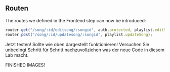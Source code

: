 ## Routen

The routes we defined in the Frontend step can now be introduced: 

~~~js
router.get("/song/:id/editsong/:songid", auth.protected, playlist.editSong); 
router.post("/song/:id/updatesong/:songid", playlist.updateSong); 
~~~

Jetzt testen! Sollte wie oben dargestellt funktionieren! Versuchen Sie unbedingt Schritt für Schritt nachzuvollziehen was der neue Code in diesem Lab macht. 

FINISHED IMAGES!